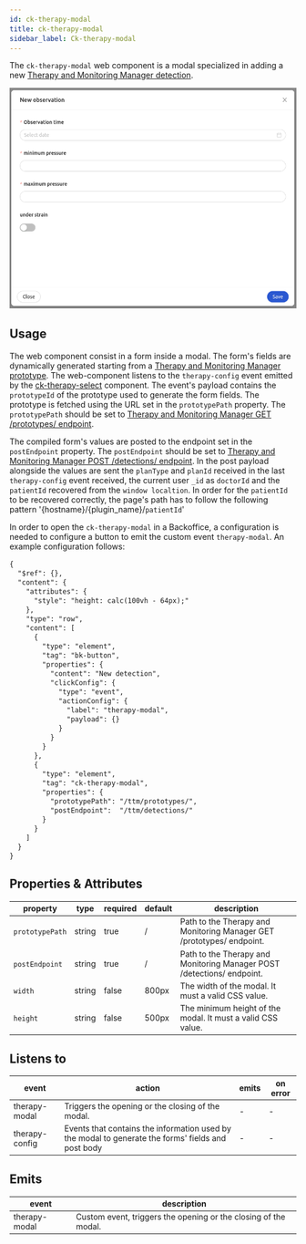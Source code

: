 ```yaml
---
id: ck-therapy-modal
title: ck-therapy-modal
sidebar_label: Ck-therapy-modal
---
```

The `ck-therapy-modal` web component is a modal specialized in adding a new [Therapy and Monitoring Manager detection](../../therapy-and-monitoring-manager/overview#detections).

![ck-therapy-modal](../img/ck-therapy-modal.png)
## Usage

The web component consist in a form inside a modal. The form's fields are dynamically generated starting from a [Therapy and Monitoring Manager prototype](../../therapy-and-monitoring-manager/overview#prototypes). The web-component listens to the `therapy-config` event emitted by the [ck-therapy-select](40_ck-therapy-select.md) component. The event's payload contains the `prototypeId` of the prototype used to generate the form fields. The prototype is fetched using the URL set in the `prototypePath` property. The `prototypePath` should be set to [Therapy and Monitoring Manager GET /prototypes/ endpoint](../../therapy-and-monitoring-manager/usage#get-prototypes).

The compiled form's values are posted to the endpoint set in the `postEndpoint` property. The `postEndpoint` should be set to [Therapy and Monitoring Manager POST /detections/ endpoint](../../therapy-and-monitoring-manager/usage#post-detections). In the post payload alongside the values are sent the `planType` and `planId` received in the last `therapy-config` event received, the current user `_id` as `doctorId` and the `patientId` recovered from the `window localtion`. In order for the `patientId` to be recovered correctly, the page's path has to follow the following pattern '{hostname}/{plugin_name}/`patientId`' 

In order to open the `ck-therapy-modal` in a Backoffice, a configuration is needed to configure a button to emit the custom event `therapy-modal`. An example configuration follows: 

```
{
  "$ref": {},
  "content": {
    "attributes": {
      "style": "height: calc(100vh - 64px);"
    },
    "type": "row",
    "content": [
      {
        "type": "element",
        "tag": "bk-button",
        "properties": {
          "content": "New detection",
          "clickConfig": {
            "type": "event",
            "actionConfig": {
              "label": "therapy-modal",
              "payload": {}
            }
          }
        }
      },
      {
        "type": "element",
        "tag": "ck-therapy-modal",
        "properties": {
          "prototypePath": "/ttm/prototypes/",
          "postEndpoint":  "/ttm/detections/"
        }
      }
    ]
  }
}
```


## Properties & Attributes

| property | type | required | default | description |
|----------|------|----------|---------|-------------|
|`prototypePath`| string | true | / | Path to the Therapy and Monitoring Manager GET /prototypes/ endpoint. |
|`postEndpoint`| string | true | / | Path to the Therapy and Monitoring Manager POST /detections/ endpoint. |
|`width`| string | false | 800px | The width of the modal. It must a valid CSS value. |
|`height`| string | false | 500px | The minimum height of the modal. It must a valid CSS value. |

## Listens to

| event | action | emits | on error |
|-------|--------|-------|----------|
|therapy-modal| Triggers the opening or the closing of the modal. | - | - |
|therapy-config| Events that contains the information used by the modal to generate the forms' fields and post body | - | - |

## Emits

| event | description |
|-------|-------------|
|therapy-modal| Custom event, triggers the opening or the closing of the modal. |
